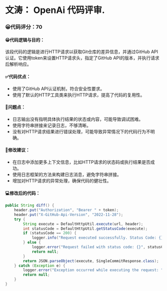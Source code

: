 # 文涛： OpenAi 代码评审.

### 😀代码评分：70
#### 😀代码逻辑与目的：
该段代码的逻辑是进行HTTP请求以获取Git仓库的差异信息，并通过GitHub API认证。它使用token来设置HTTP请求头，指定了GitHub API的版本，并执行请求后解析响应。

#### ✅代码优点：
- 使用了GitHub API认证机制，符合安全性要求。
- 使用了默认的HTTP工具类来执行HTTP请求，提高了代码的复用性。

#### 🤔问题点：
- 日志输出没有指明具体执行结果的状态或内容，可能导致调试困难。
- 使用字符串拼接来记录日志，不够清晰。
- 没有对HTTP请求结果进行错误处理，可能导致异常情况下的代码行为不明确。

#### 🎯修改建议：
- 在日志中添加更多上下文信息，比如HTTP请求的状态码或执行结果是否成功。
- 使用日志框架的方法来构建日志消息，避免字符串拼接。
- 增加对HTTP请求的异常处理，确保代码的健壮性。

#### 💻修改后的代码：
```java
public String diff() {
    header.put("Authorization", "Bearer " + token);
    header.put("X-GitHub-Api-Version", "2022-11-28");
    try {
        String execute = DefaultHttpUtil.execute(url, header);
        int statusCode = DefaultHttpUtil.getStatusCode(execute);
        if (statusCode == 200) {
            logger.info("Request executed successfully. Status Code: {} Output: {}", statusCode, execute);
        } else {
            logger.error("Request failed with status code: {}", statusCode);
            return null;
        }
        return JSON.parseObject(execute, SingleCommitResponse.class);
    } catch (Exception e) {
        logger.error("Exception occurred while executing the request: ", e);
        return null;
    }
}
```